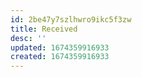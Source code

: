 ```yaml
---
id: 2be47y7szlhwro9ikc5f3zw
title: Received
desc: ''
updated: 1674359916933
created: 1674359916933
---
```

